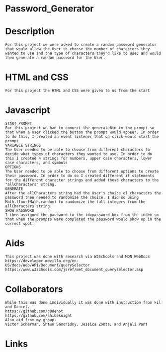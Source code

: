 # Password_Generator
# Description
    For this project we were asked to create a random password generator that would allow the User to choose the number of characters they wanted to use and the type of characters they'd like to use; and would then generate a random password for the User.
# HTML and CSS
    For this project the HTML and CSS were given to us from the start
# Javascript
    START PROMPT
    For this project we had to connect the generateBtn to the prompt so that when a user clicked the button the prompt would appear. In order to do this, I created an event listener that on click would start the prompt
    VARIABLE STRINGS
    The User needed to be able to choose from different characters to decide what types of characters they wanted to use. In order to do this I created 4 strings for numbers, upper case characters, lower case characters, and symbols
    OPTIONS
    The User needed to be able to choose from different options to create their password. In order to do so I created different if statements for the different character strings and added these characters to the "allCharacters" string.
    GENERATE
    After the allCharacters string had the User's choice of characters the password then needed to randomize the choice. I did so using Math.floor(Math.random) to randomize the full integers from the allCharacters string.
    SHOW PASSWORD
    I then assigned the password to the id=password box from the index so that when the prompts were completed the password would show up in the correct spot.
# Aids
    This project was done with research via W3Schools and MDN WebDocs
    https://developer.mozilla.org/en-US/docs/Web/API/Document/querySelector
    https://www.w3schools.com/jsref/met_document_queryselector.asp
# Collaborators
    While this was done individually it was done with instruction from Fil and Daniel.
    https://github.com/c0dehot
    https://github.com/shibeknight
    Also aid from my group.
    Victor Scherman, Shaun Samoridny, Jessica Zonta, and Anjali Pant
# Links
